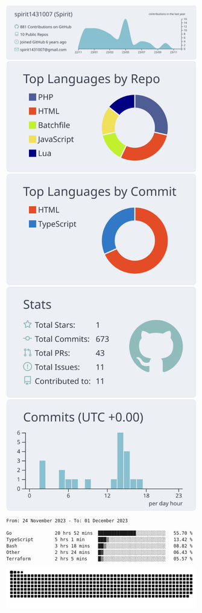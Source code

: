 [![](https://raw.githubusercontent.com/spirit1431007/spirit1431007/master/profile-summary-card-output/nord_bright/0-profile-details.svg)](https://git.io/spiritx)
[![](https://raw.githubusercontent.com/spirit1431007/spirit1431007/master/profile-summary-card-output/nord_bright/1-repos-per-language.svg)](https://git.io/spiritx) [![](https://raw.githubusercontent.com/spirit1431007/spirit1431007/master/profile-summary-card-output/nord_bright/2-most-commit-language.svg)](https://git.io/spiritx)
[![](https://raw.githubusercontent.com/spirit1431007/spirit1431007/master/profile-summary-card-output/nord_bright/3-stats.svg)](https://git.io/spiritx) [![](https://raw.githubusercontent.com/spirit1431007/spirit1431007/master/profile-summary-card-output/nord_bright/4-productive-time.svg)](https://git.io/spiritx)

<!--START_SECTION:waka-->

```txt
From: 24 November 2023 - To: 01 December 2023

Go                20 hrs 52 mins  ██████████████░░░░░░░░░░░   55.70 %
TypeScript        5 hrs 1 min     ███▒░░░░░░░░░░░░░░░░░░░░░   13.42 %
Bash              3 hrs 18 mins   ██▒░░░░░░░░░░░░░░░░░░░░░░   08.82 %
Other             2 hrs 24 mins   █▓░░░░░░░░░░░░░░░░░░░░░░░   06.43 %
Terraform         2 hrs 5 mins    █▒░░░░░░░░░░░░░░░░░░░░░░░   05.57 %
```

<!--END_SECTION:waka-->

![contribution](https://github.com/spirit1431007/spirit1431007/blob/output/github-contribution-grid-snake.svg)
